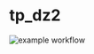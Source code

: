 # tp_dz2
![example workflow](https://github.com/boltneva17/tp_dz2/actions/workflows/blank.yml/badge.svg)
